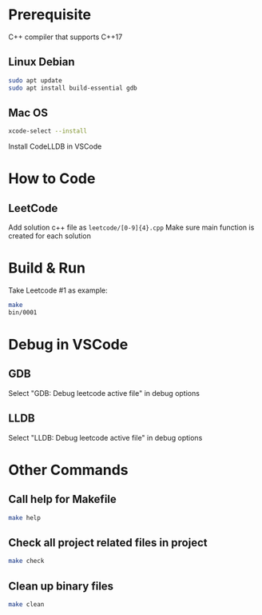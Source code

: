 # Prerequisite

C++ compiler that supports C++17

## Linux Debian
```bash
sudo apt update
sudo apt install build-essential gdb
```

## Mac OS
```bash
xcode-select --install
```
Install CodeLLDB in VSCode

# How to Code
## LeetCode

Add solution c++ file as ```leetcode/[0-9]{4}.cpp```
Make sure main function is created for each solution

# Build & Run

Take Leetcode #1 as example:
```bash
make
bin/0001
```

# Debug in VSCode
## GDB
Select "GDB: Debug leetcode active file" in debug options

## LLDB
Select "LLDB: Debug leetcode active file" in debug options

# Other Commands
## Call help for Makefile
```bash
make help
```

## Check all project related files in project
```bash
make check
```

## Clean up binary files
```bash
make clean
```
